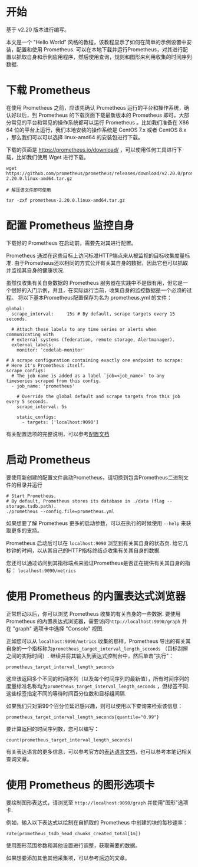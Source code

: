 # 开始 

基于 v2.20 版本进行编写。

本文是一个 "Hello World" 风格的教程，该教程显示了如何在简单的示例设置中安装，配置和使用 Prometheus. 可以在本地下载并运行Prometheus，对其进行配置以抓取自身和示例应用程序，然后使用查询，规则和图形来利用收集的时间序列数据.

# 下载 Prometheus 


在使用 Prometheus 之前，应该先确认 Prometheus 运行的平台和操作系统，确认好以后，到 Prometheus 的下载页面下载最新版本的 Prometheus 即可，大部分常见的平台和常见的操作系统都可以运行 Prometheus 。比如我们准备在 X86 64 位的平台上运行，我们本地安装的操作系统是 CentOS 7.x 或者 CentOS 8.x ，那么我们可以可以选择 linux-amd64 的安装包进行下载。

下载的页面是 https://prometheus.io/download/ ，可以使用任何工具进行下载，比如我们使用 Wget 进行下载。

```
wget https://github.com/prometheus/prometheus/releases/download/v2.20.0/prometheus-2.20.0.linux-amd64.tar.gz

# 解压该文件即可使用

tar -zxf prometheus-2.20.0.linux-amd64.tar.gz
```





# 配置 Prometheus 监控自身

下载好的 Prometheus 在启动前，需要先对其进行配置。

Prometheus 通过在这些目标上访问标准HTTP端点来从被监视的目标收集度量标准. 由于Prometheus还以相同的方式公开有关其自身的数据，因此它也可以抓取并监视其自身的健康状况.

虽然仅收集有关自身数据的 Prometheus 服务器在实践中不是很有用，但它是一个很好的入门示例，并且，在实际运行当前，收集自身的监控数据是一个必须的过程。 将以下基本Prometheus配置保存为名为 prometheus.yml 的文件：


```
global:
  scrape_interval:     15s # By default, scrape targets every 15 seconds.

  # Attach these labels to any time series or alerts when communicating with
  # external systems (federation, remote storage, Alertmanager).
  external_labels:
    monitor: 'codelab-monitor'

# A scrape configuration containing exactly one endpoint to scrape:
# Here it's Prometheus itself.
scrape_configs:
  # The job name is added as a label `job=<job_name>` to any timeseries scraped from this config.
  - job_name: 'prometheus'

    # Override the global default and scrape targets from this job every 5 seconds.
    scrape_interval: 5s

    static_configs:
      - targets: ['localhost:9090']
```


有关配置选项的完整说明，可以参考[配置文档](https://prometheus.io/docs/prometheus/latest/configuration/configuration/)

# 启动 Prometheus 

要使用新创建的配置文件启动Prometheus，请切换到包含Prometheus二进制文件的目录并运行

```
# Start Prometheus.
# By default, Prometheus stores its database in ./data (flag --storage.tsdb.path).
./prometheus --config.file=prometheus.yml
```

如果想要了解 Prometheus 更多的启动参数，可以在执行的时候使用 `--help` 来获取更多的支持。

Prometheus 启动后可以在 `localhost:9090` 浏览到有关其自身的状态页. 给它几秒钟的时间，以从其自己的HTTP指标终结点收集有关其自身的数据.

您还可以通过访问到其指标端点来验证Prometheus是否正在提供有关其自身的指标： `localhost:9090/metrics`

# 使用 Prometheus 的内置表达式浏览器

正常启动以后，你可以浏览 Prometheus 收集的有关自身的一些数据. 要使用 Prometheus 的内置表达式浏览器，需要访问`http://localhost:9090/graph` 并在 "graph" 选项卡中选择 "Console" 视图.

正如您可以从 `localhost:9090/metrics` 收集的那样，Prometheus 导出的有关其自身的一个指标称为`prometheus_target_interval_length_seconds` （目标刮擦之间的实际时间）. 继续并将其输入到表达式控制台中，然后单击"执行"：

```
prometheus_target_interval_length_seconds
```
这应该返回多个不同的时间序列（以及每个时间序列的最新值），所有时间序列的度量标准名称均为`prometheus_target_interval_length_seconds` ，但标签不同. 这些标签指定不同的等待时间百分位数和目标组间隔.

如果我们只对第99个百分位延迟感兴趣，则可以使用以下查询来检索该信息：
```
prometheus_target_interval_length_seconds{quantile="0.99"}
```
要计算返回的时间序列数，您可以编写：
```
count(prometheus_target_interval_length_seconds)
```

有关表达语言的更多信息，可以参考官方的[表达语言文档](https://prometheus.io/docs/prometheus/latest/querying/basics/)，也可以参考本笔记相关查询文章。




# 使用 Prometheus 的图形选项卡


要绘制图形表达式，请浏览至 `http://localhost:9090/graph` 并使用"图形"选项卡.

例如，输入以下表达式以绘制在自抓取的 Prometheus 中创建的块的每秒速率：

```
rate(prometheus_tsdb_head_chunks_created_total[1m])

```

使用图形范围参数和其他设置进行调整，获取需要的数据。

如果想要添加其他其他采集项，可以参考后边的文章。